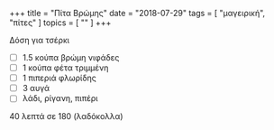 +++
title = "Πίτα Βρώμης"
date = "2018-07-29"
tags = [ "μαγειρική", "πίτες" ]
topics = [ "" ]
+++

Δόση για τσέρκι

-   [ ] 1.5 κούπα βρώμη νιφάδες
-   [ ] 1 κούπα φέτα τριμμένη
-   [ ] 1 πιπεριά φλωρίδης
-   [ ] 3 αυγά
-   [ ] λάδι, ρίγανη, πιπέρι

40 λεπτά σε 180 (λαδόκολλα)
